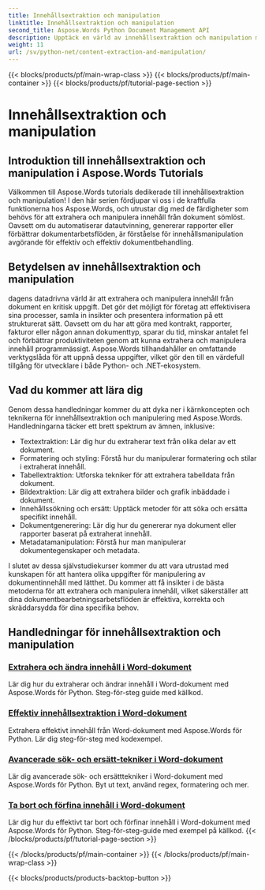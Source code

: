 ```yaml
---
title: Innehållsextraktion och manipulation
linktitle: Innehållsextraktion och manipulation
second_title: Aspose.Words Python Document Management API
description: Upptäck en värld av innehållsextraktion och manipulation med Aspose.Words tutorials. Lär dig hur du effektivt extraherar och manipulerar innehåll med Python och .NET, vilket förbättrar dina dokumentbearbetningsmöjligheter.
weight: 11
url: /sv/python-net/content-extraction-and-manipulation/
---
```


{{< blocks/products/pf/main-wrap-class >}}
{{< blocks/products/pf/main-container >}}
{{< blocks/products/pf/tutorial-page-section >}}

# Innehållsextraktion och manipulation

## Introduktion till innehållsextraktion och manipulation i Aspose.Words Tutorials

Välkommen till Aspose.Words tutorials dedikerade till innehållsextraktion och manipulation! I den här serien fördjupar vi oss i de kraftfulla funktionerna hos Aspose.Words, och utrustar dig med de färdigheter som behövs för att extrahera och manipulera innehåll från dokument sömlöst. Oavsett om du automatiserar datautvinning, genererar rapporter eller förbättrar dokumentarbetsflöden, är förståelse för innehållsmanipulation avgörande för effektiv och effektiv dokumentbehandling.

## Betydelsen av innehållsextraktion och manipulation

dagens datadrivna värld är att extrahera och manipulera innehåll från dokument en kritisk uppgift. Det gör det möjligt för företag att effektivisera sina processer, samla in insikter och presentera information på ett strukturerat sätt. Oavsett om du har att göra med kontrakt, rapporter, fakturor eller någon annan dokumenttyp, sparar du tid, minskar antalet fel och förbättrar produktiviteten genom att kunna extrahera och manipulera innehåll programmässigt. Aspose.Words tillhandahåller en omfattande verktygslåda för att uppnå dessa uppgifter, vilket gör den till en värdefull tillgång för utvecklare i både Python- och .NET-ekosystem.

## Vad du kommer att lära dig

Genom dessa handledningar kommer du att dyka ner i kärnkoncepten och teknikerna för innehållsextraktion och manipulering med Aspose.Words. Handledningarna täcker ett brett spektrum av ämnen, inklusive:

- Textextraktion: Lär dig hur du extraherar text från olika delar av ett dokument.
- Formatering och styling: Förstå hur du manipulerar formatering och stilar i extraherat innehåll.
- Tabellextraktion: Utforska tekniker för att extrahera tabelldata från dokument.
- Bildextraktion: Lär dig att extrahera bilder och grafik inbäddade i dokument.
- Innehållssökning och ersätt: Upptäck metoder för att söka och ersätta specifikt innehåll.
- Dokumentgenerering: Lär dig hur du genererar nya dokument eller rapporter baserat på extraherat innehåll.
- Metadatamanipulation: Förstå hur man manipulerar dokumentegenskaper och metadata.

I slutet av dessa självstudiekurser kommer du att vara utrustad med kunskapen för att hantera olika uppgifter för manipulering av dokumentinnehåll med lätthet. Du kommer att få insikter i de bästa metoderna för att extrahera och manipulera innehåll, vilket säkerställer att dina dokumentbearbetningsarbetsflöden är effektiva, korrekta och skräddarsydda för dina specifika behov.

## Handledningar för innehållsextraktion och manipulation
### [Extrahera och ändra innehåll i Word-dokument](./extract-modify-document-content/)
Lär dig hur du extraherar och ändrar innehåll i Word-dokument med Aspose.Words för Python. Steg-för-steg guide med källkod.
### [Effektiv innehållsextraktion i Word-dokument](./document-content-extraction/)
Extrahera effektivt innehåll från Word-dokument med Aspose.Words för Python. Lär dig steg-för-steg med kodexempel.
### [Avancerade sök- och ersätt-tekniker i Word-dokument](./find-replace-documents/)
Lär dig avancerade sök- och ersätttekniker i Word-dokument med Aspose.Words för Python. Byt ut text, använd regex, formatering och mer.
### [Ta bort och förfina innehåll i Word-dokument](./remove-content-documents/)
Lär dig hur du effektivt tar bort och förfinar innehåll i Word-dokument med Aspose.Words för Python. Steg-för-steg-guide med exempel på källkod.
{{< /blocks/products/pf/tutorial-page-section >}}

{{< /blocks/products/pf/main-container >}}
{{< /blocks/products/pf/main-wrap-class >}}

{{< blocks/products/products-backtop-button >}}
